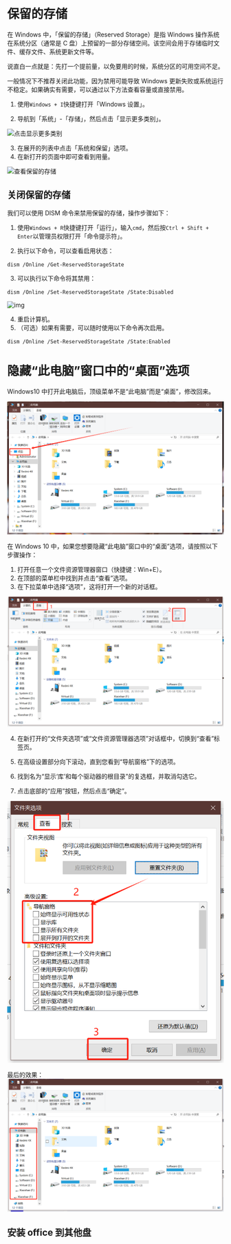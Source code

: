 # 保留的存储

在 Windows 中，「保留的存储」（Reserved Storage）是指 Windows 操作系统在系统分区（通常是 C 盘）上预留的一部分存储空间。该空间会用于存储临时文件、缓存文件、系统更新文件等。

说直白一点就是：先打一个提前量，以免要用的时候，系统分区的可用空间不足。



一般情况下不推荐关闭此功能，因为禁用可能导致 Windows 更新失败或系统运行不稳定。如果确实有需要，可以通过以下方法查看容量或直接禁用。



1. 使用`Windows + I`快捷键打开「Windows 设置」。

2. 导航到「系统」-「存储」，然后点击「显示更多类别」。

![点击显示更多类别](https://img.sysgeek.cn/img/2023/12/windows-reserved-storage-p5.jpg)

3. 在展开的列表中点击「系统和保留」选项。
4. 在新打开的页面中即可查看到用量。

![查看保留的存储](https://img.sysgeek.cn/img/2023/12/windows-reserved-storage-p6.jpg)



## 关闭保留的存储

我们可以使用 DISM 命令来禁用保留的存储，操作步骤如下：

1. 使用`Windows + R`快捷键打开「运行」，输入`cmd`，然后按`Ctrl + Shift + Enter`以管理员权限打开「命令提示符」。

2. 执行以下命令，可以查看启用状态：

```
dism /Online /Get-ReservedStorageState
```

3. 可以执行以下命令将其禁用：

```
dism /Online /Set-ReservedStorageState /State:Disabled
```

![img](https://img.sysgeek.cn/img/2023/12/windows-reserved-storage-p7.jpg)

4. 重启计算机。
5. （可选）如果有需要，可以随时使用以下命令再次启用。

```
dism /Online /Set-ReservedStorageState /State:Enabled
```



# 隐藏“此电脑”窗口中的“桌面”选项

Windows10 中打开此电脑后，顶级菜单不是“此电脑”而是“桌面”，修改回来。

![img](./images/windows%E8%AE%BE%E7%BD%AE.assets/%E5%BE%AE%E4%BF%A1%E5%9B%BE%E7%89%87_20240602200116.png)



在 Windows 10 中，如果您想要隐藏“此电脑”窗口中的“桌面”选项，请按照以下步骤操作：

1. 打开任意一个文件资源管理器窗口（快捷键：Win+E）。
2. 在顶部的菜单栏中找到并点击“查看”选项。
3. 在下拉菜单中选择“选项”，这将打开一个新的对话框。

![image-20240602200557837](./images/windows%E8%AE%BE%E7%BD%AE.assets/image-20240602200557837.png)

4. 在新打开的“文件夹选项”或“文件资源管理器选项”对话框中，切换到“查看”标签页。

5. 在高级设置部分向下滚动，直到您看到“导航窗格”下的选项。
6. 找到名为“显示‘库’和每个驱动器的根目录”的复选框，并取消勾选它。

7. 点击底部的“应用”按钮，然后点击“确定”。

![image-20240602200718417](./images/windows%E8%AE%BE%E7%BD%AE.assets/image-20240602200718417.png)



最后的效果：
![image-20240602200748683](./images/windows%E8%AE%BE%E7%BD%AE.assets/image-20240602200748683.png)





## 安装 office 到其他盘

